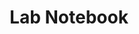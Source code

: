 ---
layout: schedule
title: Lab Notebook
permalink: /time-box
course: csa
units: "1,2,3,4,5,6,7,8,9"
---